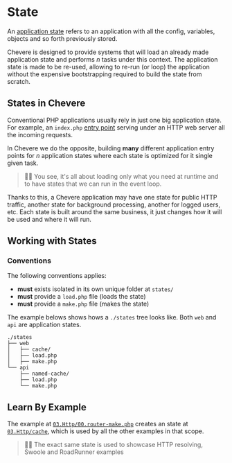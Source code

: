 # State

An [application state](https://en.wikipedia.org/wiki/State_(computer_science)) refers to an application with all the config, variables, objects and so forth previously stored.

Chevere is designed to provide systems that will load an already made application state and performs _n_ tasks under this context. The application state is made to be re-used, allowing to re-run (or loop) the application without the expensive bootstrapping required to build the state from scratch.

## States in Chevere

Conventional PHP applications usually rely in just one big application state. For example, an `index.php` [entry point](https://en.wikipedia.org/wiki/Entry_point) serving under an HTTP web server all the incoming requests.

In Chevere we do the opposite, building **many** different application entry points for _n_ application states where each state is optimized for it single given task.

> 🧔🏾 You see, it's all about loading only what you need at runtime and to have states that we can run in the event loop.

Thanks to this, a Chevere application may have one state for public HTTP traffic, another state for background processing, another for logged users, etc. Each state is built around the same business, it just changes how it will be used and where it will run.

## Working with States

### Conventions

The following conventions applies:

* **must** exists isolated in its own unique folder at `states/`
* **must** provide a `load.php` file (loads the state)
* **must** provide a `make.php` file (makes the state)

The example belows shows hows a `./states` tree looks like. Both `web` and `api` are application states.

```shell
./states
├── web
│   ├── cache/
│   ├── load.php
│   ├── make.php
└── api
    ├── named-cache/
    ├── load.php
    └── make.php
```

## Learn By Example

The example at [`03.Http/00.router-make.php`](https://github.com/chevere/examples/blob/master/03.Http/00.router-make.php) creates an state at [`03.Http/cache`](https://github.com/chevere/examples/tree/master/03.Http/cache), which is used by all the other examples in that scope.

> 🧔🏾 The exact same state is used to showcase HTTP resolving, Swoole and RoadRunner examples
